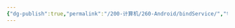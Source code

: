 ```yaml
---
{"dg-publish":true,"permalink":"/200-计算机/260-Android/bindService/","tags":["Android/Service"],"noteIcon":""}
---
```



